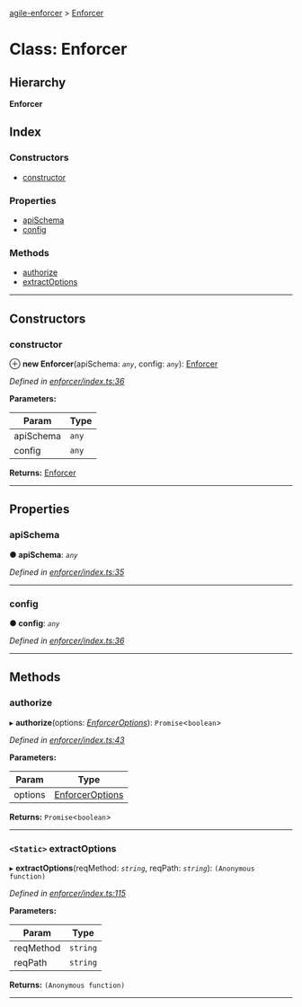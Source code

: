 [agile-enforcer](../README.md) > [Enforcer](../classes/enforcer.md)

# Class: Enforcer

## Hierarchy

**Enforcer**

## Index

### Constructors

* [constructor](enforcer.md#constructor)

### Properties

* [apiSchema](enforcer.md#apischema)
* [config](enforcer.md#config)

### Methods

* [authorize](enforcer.md#authorize)
* [extractOptions](enforcer.md#extractoptions)

---

## Constructors

<a id="constructor"></a>

###  constructor

⊕ **new Enforcer**(apiSchema: *`any`*, config: *`any`*): [Enforcer](enforcer.md)

*Defined in [enforcer/index.ts:36](https://github.com/Agile-IoT/agile-enforcer/blob/f8a653a/lib/enforcer/index.ts#L36)*

**Parameters:**

| Param | Type |
| ------ | ------ |
| apiSchema | `any` |
| config | `any` |

**Returns:** [Enforcer](enforcer.md)

___

## Properties

<a id="apischema"></a>

###  apiSchema

**● apiSchema**: *`any`*

*Defined in [enforcer/index.ts:35](https://github.com/Agile-IoT/agile-enforcer/blob/f8a653a/lib/enforcer/index.ts#L35)*

___
<a id="config"></a>

###  config

**● config**: *`any`*

*Defined in [enforcer/index.ts:36](https://github.com/Agile-IoT/agile-enforcer/blob/f8a653a/lib/enforcer/index.ts#L36)*

___

## Methods

<a id="authorize"></a>

###  authorize

▸ **authorize**(options: *[EnforcerOptions](../interfaces/enforceroptions.md)*): `Promise`<`boolean`>

*Defined in [enforcer/index.ts:43](https://github.com/Agile-IoT/agile-enforcer/blob/f8a653a/lib/enforcer/index.ts#L43)*

**Parameters:**

| Param | Type |
| ------ | ------ |
| options | [EnforcerOptions](../interfaces/enforceroptions.md) |

**Returns:** `Promise`<`boolean`>

___
<a id="extractoptions"></a>

### `<Static>` extractOptions

▸ **extractOptions**(reqMethod: *`string`*, reqPath: *`string`*): `(Anonymous function)`

*Defined in [enforcer/index.ts:115](https://github.com/Agile-IoT/agile-enforcer/blob/f8a653a/lib/enforcer/index.ts#L115)*

**Parameters:**

| Param | Type |
| ------ | ------ |
| reqMethod | `string` |
| reqPath | `string` |

**Returns:** `(Anonymous function)`

___

